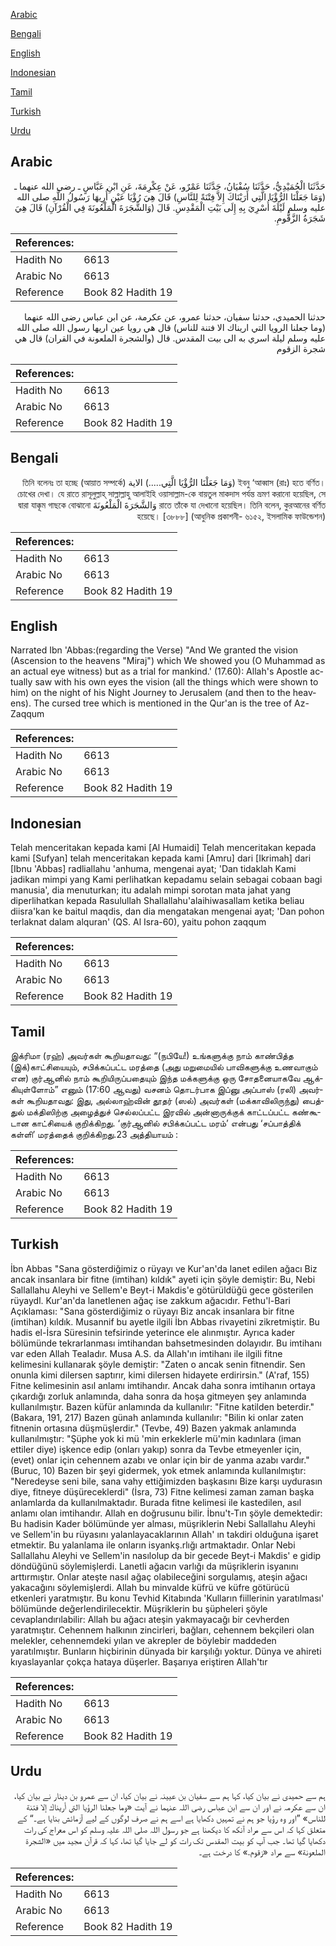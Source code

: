 [Arabic](#arabic)

[Bengali](#bengali)

[English](#english)

[Indonesian](#indonesian)

[Tamil](#tamil)

[Turkish](#turkish)

[Urdu](#urdu)

## Arabic


<div dir="rtl" lang="ar" style={{fontSize:'larger',backgroundColor:'#f8f9fa',padding:20}}>
حَدَّثَنَا الْحُمَيْدِيُّ، حَدَّثَنَا سُفْيَانُ، حَدَّثَنَا عَمْرٌو، عَنْ عِكْرِمَةَ، عَنِ ابْنِ عَبَّاسٍ ـ رضى الله عنهما ـ ‏(‏وَمَا جَعَلْنَا الرُّؤْيَا الَّتِي أَرَيْنَاكَ إِلاَّ فِتْنَةً لِلنَّاسِ‏)‏ قَالَ هِيَ رُؤْيَا عَيْنٍ أُرِيهَا رَسُولُ اللَّهِ صلى الله عليه وسلم لَيْلَةَ أُسْرِيَ بِهِ إِلَى بَيْتِ الْمَقْدِسِ‏.‏ قَالَ ‏(‏وَالشَّجَرَةَ الْمَلْعُونَةَ فِي الْقُرْآنِ‏)‏ قَالَ هِيَ شَجَرَةُ الزَّقُّومِ‏.‏
</div>
<div style={{backgroundColor:'#f8f9fa',padding:20, marginBottom: 10}}><table> <thead> <tr> <th>References:</th> <th></th> </tr> </thead> <tbody><tr><td>Hadith No</td><td>6613</td></tr><tr><td>Arabic No</td><td>6613</td></tr><tr><td>Reference</td><td>Book 82 Hadith 19</td></tr></tbody></table></div>


<div dir="rtl" lang="ar" style={{fontSize:'larger',backgroundColor:'#f8f9fa',padding:20}}>
حدثنا الحميدي، حدثنا سفيان، حدثنا عمرو، عن عكرمة، عن ابن عباس رضى الله عنهما (وما جعلنا الرويا التي اريناك الا فتنة للناس) قال هي رويا عين اريها رسول الله صلى الله عليه وسلم ليلة اسري به الى بيت المقدس. قال (والشجرة الملعونة في القران) قال هي شجرة الزقوم
</div>
<div style={{backgroundColor:'#f8f9fa',padding:20, marginBottom: 10}}><table> <thead> <tr> <th>References:</th> <th></th> </tr> </thead> <tbody><tr><td>Hadith No</td><td>6613</td></tr><tr><td>Arabic No</td><td>6613</td></tr><tr><td>Reference</td><td>Book 82 Hadith 19</td></tr></tbody></table></div>

## Bengali


<div dir="rtl" lang="bn" style={{fontSize:'larger',backgroundColor:'#f8f9fa',padding:20}}>
ইবনু ‘আব্বাস (রাঃ) হতে বর্ণিত। (وَمَا جَعَلْنَا الرُّؤْيَا الَّتِي.....) الاية (আয়াত সম্পর্কে) তিনি বলেনঃ তা হচ্ছে চোখের দেখা। যে রাতে রাসূলুল্লাহ্ সাল্লাল্লাহু আলাইহি ওয়াসাল্লাম-কে বায়তুল মাকদাস পর্যন্ত ভ্রমণ করানো হয়েছিল, সে রাতে তাঁকে যা দেখানো হয়েছিল। তিনি বলেন, কুরআনের বর্ণিত وَالشَّجَرَةَ الْمَلْعُونَةَ দ্বারা যাক্কূম গাছকে বোঝানো হয়েছে। [৩৮৮৮] (আধুনিক প্রকাশনী- ৬১৫২, ইসলামিক ফাউন্ডেশন)
</div>
<div style={{backgroundColor:'#f8f9fa',padding:20, marginBottom: 10}}><table> <thead> <tr> <th>References:</th> <th></th> </tr> </thead> <tbody><tr><td>Hadith No</td><td>6613</td></tr><tr><td>Arabic No</td><td>6613</td></tr><tr><td>Reference</td><td>Book 82 Hadith 19</td></tr></tbody></table></div>

## English


<div dir="ltr" lang="en" style={{fontSize:'larger',backgroundColor:'#f8f9fa',padding:20}}>
Narrated Ibn 'Abbas:(regarding the Verse) "And We granted the vision (Ascension to the heavens "Miraj") which We showed you (O Muhammad as an actual eye witness) but as a trial for mankind.' (17.60): Allah's Apostle actually saw with his own eyes the vision (all the things which were shown to him) on the night of his Night Journey to Jerusalem (and then to the heavens). The cursed tree which is mentioned in the Qur'an is the tree of Az-Zaqqum
</div>
<div style={{backgroundColor:'#f8f9fa',padding:20, marginBottom: 10}}><table> <thead> <tr> <th>References:</th> <th></th> </tr> </thead> <tbody><tr><td>Hadith No</td><td>6613</td></tr><tr><td>Arabic No</td><td>6613</td></tr><tr><td>Reference</td><td>Book 82 Hadith 19</td></tr></tbody></table></div>

## Indonesian


<div dir="ltr" lang="id" style={{fontSize:'larger',backgroundColor:'#f8f9fa',padding:20}}>
Telah menceritakan kepada kami [Al Humaidi] Telah menceritakan kepada kami [Sufyan] telah menceritakan kepada kami [Amru] dari [Ikrimah] dari [Ibnu 'Abbas] radliallahu 'anhuma, mengenai ayat; 'Dan tidaklah Kami jadikan mimpi yang Kami perlihatkan kepadamu selain sebagai cobaan bagi manusia', dia menuturkan; itu adalah mimpi sorotan mata jahat yang diperlihatkan kepada Rasulullah Shallallahu'alaihiwasallam ketika beliau diisra'kan ke baitul maqdis, dan dia mengatakan mengenai ayat; 'Dan pohon terlaknat dalam alquran' (QS. Al Isra-60), yaitu pohon zaqqum
</div>
<div style={{backgroundColor:'#f8f9fa',padding:20, marginBottom: 10}}><table> <thead> <tr> <th>References:</th> <th></th> </tr> </thead> <tbody><tr><td>Hadith No</td><td>6613</td></tr><tr><td>Arabic No</td><td>6613</td></tr><tr><td>Reference</td><td>Book 82 Hadith 19</td></tr></tbody></table></div>

## Tamil


<div dir="ltr" lang="ta" style={{fontSize:'larger',backgroundColor:'#f8f9fa',padding:20}}>
இக்ரிமா (ரஹ்) அவர்கள் கூறியதாவது: “(நபியே!) உங்களுக்கு நாம் காண்பித்த (இக்)காட்சியையும், சபிக்கப்பட்ட மரத்தை (அது மறுமையில் பாவிகளுக்கு உணவாகும் என) குர்ஆனில் நாம் கூறியிருப்பதையும் இந்த மக்களுக்கு ஒரு சோதனையாகவே ஆக்கியுள்ளோம்” எனும் (17:60 ஆவது) வசனம் தொடர்பாக இப்னு அப்பாஸ் (ரலி) அவர்கள் கூறியதாவது: இது, அல்லாஹ்வின் தூதர் (ஸல்) அவர்கள் (மக்காவிலிருந்து) பைத்துல் மக்திஸிற்கு அழைத்துச் செல்லப்பட்ட இரவில் அன்னாருக்குக் காட்டப்பட்ட கண்கூடான காட்சியைக் குறிக்கிறது. ‘குர்ஆனில் சபிக்கப்பட்ட மரம்’ என்பது ‘சப்பாத்திக் கள்ளி’ மரத்தைக் குறிக்கிறது.23 அத்தியாயம் :
</div>
<div style={{backgroundColor:'#f8f9fa',padding:20, marginBottom: 10}}><table> <thead> <tr> <th>References:</th> <th></th> </tr> </thead> <tbody><tr><td>Hadith No</td><td>6613</td></tr><tr><td>Arabic No</td><td>6613</td></tr><tr><td>Reference</td><td>Book 82 Hadith 19</td></tr></tbody></table></div>

## Turkish


<div dir="ltr" lang="tr" style={{fontSize:'larger',backgroundColor:'#f8f9fa',padding:20}}>
İbn Abbas "Sana gösterdiğimiz o rüyayı ve Kur'an'da lanet edilen ağacı Biz ancak insanlara bir fitne (imtihan) kıldık" ayeti için şöyle demiştir: Bu, Nebi Sallallahu Aleyhi ve Sellem'e Beyt-i Makdis'e götürüldüğü gece gösterilen rüyaydl. Kur'an'da lanetIenen ağaç ise zakkum ağacıdır. Fethu'l-Bari Açıklaması: "Sana gösterdiğimiz o rüyayı Biz ancak insanlara bir fitne (imtihan) kıldık. Musannif bu ayetle ilgili İbn Abbas rivayetini zikretmiştir. Bu hadis el-İsra Süresinin tefsirinde yeterince ele alınmıştır. Ayrıca kader bölümünde tekrarlanması imtihandan bahsetmesinden dolayıdır. Bu imtihanı var eden Allah TeaIadır. Musa A.S. da Allah'ın imtihanı ile ilgili fitne kelimesini kullanarak şöyle demiştir: "Zaten o ancak senin fitnendir. Sen onunla kimi dilersen saptırır, kimi dilersen hidayete erdirirsin." (A'raf, 155) Fitne kelimesinin asıl anlamı imtihandır. Ancak daha sonra imtihanın ortaya çıkardığı zorluk anlamında, daha sonra da hoşa gitmeyen şey anlamında kullanılmıştır. Bazen küfür anlamında da kullanılır: "Fitne katilden beterdir." (Bakara, 191, 217) Bazen günah anlamında kullanılır: "Bilin ki onlar zaten fitnenin ortasına düşmüşlerdir." (Tevbe, 49) Bazen yakmak anlamında kullanılmıştır: "Şüphe yok ki mü 'min erkeklerle mü'min kadınlara (iman ettiler diye) işkence edip (onları yakıp) sonra da Tevbe etmeyenler için, (evet) onlar için cehennem azabı ve onlar için bir de yanma azabı vardır." (Buruc, 10) Bazen bir şeyi gidermek, yok etmek anlamında kullanılmıştır: "Neredeyse seni bile, sana vahy ettiğimizden başkasını Bize karşı uydurasın diye, fitneye düşüreceklerdi" (İsra, 73) Fitne kelimesi zaman zaman başka anlamlarda da kullanılmaktadır. Burada fitne kelimesi ile kastedilen, asıl anlamı olan imtihandır. Allah en doğrusunu bilir. İbnu't-Tın şöyle demektedir: Bu hadisin Kader bölümünde yer alması, müşriklerin Nebi Sallallahu Aleyhi ve Sellem'in bu rüyasını yalanlayacaklarının Allah' ın takdiri olduğuna işaret etmektir. Bu yalanlama ile onların isyankş.rlığı artmaktadır. Onlar Nebi Sallallahu Aleyhi ve Sellem'in nasılolup da bir gecede Beyt-i Makdis' e gidip döndüğünü söylemişlerdi. Lanetli ağacın varlığı da müşriklerin isyanını arttırmıştır. Onlar ateşte nasıl ağaç olabileceğini sorgulamış, ateşin ağacı yakacağını söylemişlerdi. Allah bu minvalde küfrü ve küfre götürücü etkenleri yaratmıştır. Bu konu Tevhid Kitabında 'Kulların fiillerinin yaratılması' bölümünde değerlendirilecektir. Müşriklerin bu şüpheleri şöyle cevaplandırılabilir: Allah bu ağacı ateşin yakmayacağı bir cevherden yaratmıştır. Cehennem halkının zincirleri, bağları, cehennem bekçileri olan melekler, cehennemdeki yılan ve akrepler de böylebir maddeden yaratılmıştır. Bunların hiçbirinin dünyada bir karşılığı yoktur. Dünya ve ahireti kıyaslayanlar çokça hataya düşerler. Başarıya eriştiren Allah'tır
</div>
<div style={{backgroundColor:'#f8f9fa',padding:20, marginBottom: 10}}><table> <thead> <tr> <th>References:</th> <th></th> </tr> </thead> <tbody><tr><td>Hadith No</td><td>6613</td></tr><tr><td>Arabic No</td><td>6613</td></tr><tr><td>Reference</td><td>Book 82 Hadith 19</td></tr></tbody></table></div>

## Urdu


<div dir="rtl" lang="ur" style={{fontSize:'larger',backgroundColor:'#f8f9fa',padding:20}}>
ہم سے حمیدی نے بیان کیا، کہا ہم سے سفیان بن عیینہ نے بیان کیا، ان سے عمرو بن دینار نے بیان کیا، ان سے عکرمہ نے اور ان سے ابن عباس رضی اللہ عنہما نے آیت «وما جعلنا الرؤيا التي أريناك إلا فتنة للناس‏» ”اور وہ رؤیا جو ہم نے تمہیں دکھایا ہے اسے ہم نے صرف لوگوں کے لیے آزمائش بنایا ہے۔“ کے متعلق کہا کہ اس سے مراد آنکھ کا دیکھنا ہے جو رسول اللہ صلی اللہ علیہ وسلم کو اس معراج کی رات دکھایا گیا تھا۔ جب آپ کو بیت المقدس تک رات کو لے جایا گیا تھا، کہا کہ قرآن مجید میں «الشجرة الملعونة» سے مراد «زقوم‏.‏» کا درخت ہے۔
</div>
<div style={{backgroundColor:'#f8f9fa',padding:20, marginBottom: 10}}><table> <thead> <tr> <th>References:</th> <th></th> </tr> </thead> <tbody><tr><td>Hadith No</td><td>6613</td></tr><tr><td>Arabic No</td><td>6613</td></tr><tr><td>Reference</td><td>Book 82 Hadith 19</td></tr></tbody></table></div>